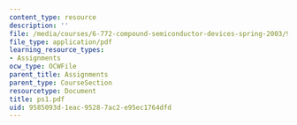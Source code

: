 ```yaml
---
content_type: resource
description: ''
file: /media/courses/6-772-compound-semiconductor-devices-spring-2003/9585093d1eac95287ac2e95ec1764dfd_ps1.pdf
file_type: application/pdf
learning_resource_types:
- Assignments
ocw_type: OCWFile
parent_title: Assignments
parent_type: CourseSection
resourcetype: Document
title: ps1.pdf
uid: 9585093d-1eac-9528-7ac2-e95ec1764dfd
---
```

